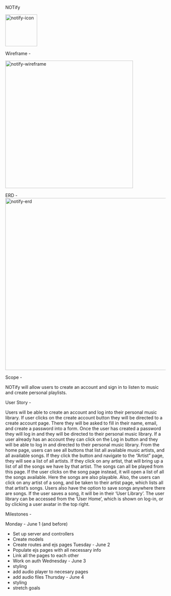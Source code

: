 NOTify

<img width="100" alt="notify-icon" src="/images/notify-icon.png">


Wireframe -

<img width="401" alt="notify-wireframe" src="/images/notify-wireframe.png">


ERD -
<img width="541" alt="notify-erd" src="/images/notify-erd.png">


Scope -

NOTify will allow users to create an account and sign in to listen to music and create personal playlists. 


User Story -

Users will be able to create an account and log into their personal music library.
If user clicks on the create account button they will be directed to a create account page. There they will be asked to fill in their name, email, and create a password into a form. Once the user has created a password they will log in and they will be directed to their personal music library.
If a user already has an account they can click on the Log in button and they will be able to log in and directed to their personal music library.
From the home page, users can see all buttons that list all available music artists, and all available songs. If they click the button and navigate to the “Artist” page, they will see a list of all artists. If they click on any artist, that will bring up a list of all the songs we have by that artist. The songs can all be played from this page.
If the user clicks on the song page instead, it will open a list of all the songs available. Here the songs are also playable. Also, the users can click on any artist of a song, and be taken to their artist page, which lists all that artist’s songs.
Users also have the option to save songs anywhere there are songs. If the user saves a song, it will be in their ‘User Library’. The user library can be accessed from the ‘User Home’, which is shown  on log-in, or by clicking a user avatar in the top right.


Milestones -

Monday - June 1 (and before)
- Set up server and controllers
- Create models
- Create routes and ejs pages
Tuesday - June 2
- Populate ejs pages with all necessary info
- Link all the pages to each other
- Work on auth
Wednesday - June 3
- styling
- add audio player to necesary pages
- add audio files
Thursday - June 4
- styling
- stretch goals
